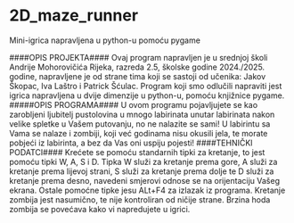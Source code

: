 # 2D_maze_runner
Mini-igrica napravljena u python-u pomoću pygame

####OPIS PROJEKTA####
Ovaj program napravljen je u srednjoj školi Andrije Mohorovičića Rijeka, razreda 2.5, školske godine 2024./2025. godine, napravljene je od strane tima koji se sastoji od učenika: Jakov Škopac, Iva Laštro i Patrick Šćulac. Program koji smo odlučili napraviti jest igrica napravljena u dvije dimenzije u python-u, pomoću knjižnice pygame. 
#####OPIS PROGRAMA####
U ovom programu pojavljujete se kao zarobljeni ljubitelj pustolovina u mnogo labirinata unutar labirinata nakon velike spletke u Vašem putovanju, no ne nalazite se sami! U labirintu sa Vama se nalaze i zombiji, koji već godinama nisu okusili jela, te morate pobjeći iz labirinta, a bez da Vas oni uspiju pojesti!
####TEHNIČKI PODATCI####
Krećete se pomoću standarnih tipki za kretanje, to jest pomoću tipki W, A, S i D. Tipka W služi za kretanje prema gore, A služi za kretanje prema lijevoj strani, S služi za kretanje prema dolje te D služi za kretanje prema desno, navedeni smjerovi odnose se na orijentaciju Vašeg ekrana. Ostale pomoćne tipke jesu ALt+F4 za izlazak iz programa. Kretanje zombija jest nasumično, te nije kontroliran od ničije strane. Brzina hoda zombija se povećava kako vi napredujete u igrici.

